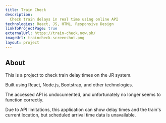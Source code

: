 ```yaml
---
title: Train Check
description:
  Check train delays in real time using online API
technologies: React, JS, HTML, Responsive Design
linkToProjectPage: true
externalUrl: https://train-check.now.sh/
imageUrl: traincheck-screenshot.png
layout: project
---
```


## About

This is a project to check train delay times on the JR
system.

Built using React, Node.js, Bootstrap, and other
technologies.

The accessed API is undocumented, and unfortunately no
longer seems to function correctly.

Due to API limitations, this application can show delay
times and the train's current location, but scheduled
arrival time data is unavailable.
